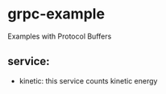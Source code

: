 # grpc-example

Examples with Protocol Buffers

## service:

- kinetic: this service counts kinetic energy
